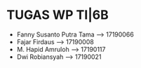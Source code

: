 # TUGAS WP TI|6B

- Fanny Susanto Putra Tama --> 17190066
- Fajar Firdaus            --> 17190008
- M. Hapid Amruloh         --> 17190117
- Dwi Robiansyah           --> 17190021
